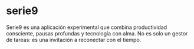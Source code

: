 # serie9
Serie9 es una aplicación experimental que combina productividad consciente, pausas profundas y tecnología con alma. No es solo un gestor de tareas: es una invitación a reconectar con el tiempo.
